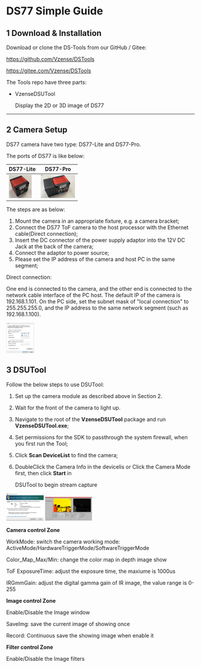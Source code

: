 # DS77 Simple Guide



## 1 Download & Installation

Download or clone the DS-Tools from our GitHub / Gitee:

https://github.com/Vzense/DSTools

https://gitee.com/Vzense/DSTools

The Tools repo have three parts:

- VzenseDSUTool

  Display the 2D or 3D image of DS77 

------

## 2 Camera Setup

DS77 camera have two type: DS77-Lite and DS77-Pro.

The ports of DS77 is like below:

| DS77-Lite  | DS77-Pro |
| ------------- | ------------- |
| <img src="Images/DS77-Lite.png" alt="image-DS77-Lite" height="250" style="zoom:25%" />  |<img src="Images/DS77-Pro.png" alt="image-DS77-Pro" height="250" style="zoom:25%" />  |

The steps are as below: 

1. Mount the camera in an appropriate fixture, e.g. a camera bracket; 
2. Connect the DS77 ToF camera to the host processor with the Ethernet cable(Direct connection);
3. Insert the DC connector of the power supply adaptor into the 12V DC Jack at the back of the camera; 
4. Connect the adaptor to power source; 
5. Please set the IP address of the camera and host PC in the same segment; 

Direct connection: 

One end is connected to the camera, and the other end is connected to the network cable interface of the PC host. The default IP of the camera is 192.168.1.101. On the PC side, set the subnet mask of "local connection" to 255.255.255.0, and the IP address to the same network segment (such as 192.168.1.100).

<img src="Images/direct_connection_config.png" alt="image-20220530140939858" width="300" style="zoom:25%" />


## 3 DSUTool

Follow the below steps to use DSUTool:

1. Set up the camera module as described above in Section 2.

2. Wait for the front of the camera to light up.

3. Navigate to the root of the **VzenseDSUTool** package and run **VzenseDSUTool.exe**;

4. Set permissions for the SDK to passthrough the system firewall, when you first run the Tool;

5. Click **Scan DeviceList** to find the camera;

6. DoubleClick the Camera Info in the devicelis or Click the Camera Mode first, then click **Start** in

   DSUTool to begin stream capture


<img src="Images/firewall_alert.png" alt="image-20220530141611070" width="400" style="zoom:25%" />


<img src="Images/VzenseDSUTool.png" alt="image-2022053014272216" width="500" style="zoom:25%" />

**Camera control Zone**

WorkMode: switch the camera working mode: ActiveMode/HardwareTriggerMode/SoftwareTriggerMode

Color_Map_Max/Min:  change the color map in depth image show

ToF ExposureTime: adjust the exposure time, the maxiume is 1000us

IRGmmGain: adjust the digital gamma gain of IR image, the value range is 0-255

**Image control Zone**

Enable/Disable the Image window

SaveImg: save the current image of showing once

Record: Continuous save the showing image when enable it

**Filter control Zone**

Enable/Disable the Image filters
